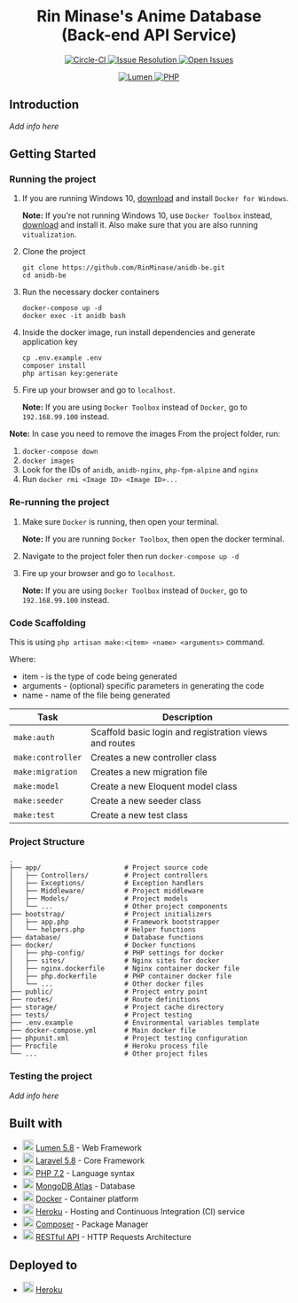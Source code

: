 <h1 align="center"> Rin Minase's Anime Database<br>(Back-end API Service) </h1>

<p align="center">
    <a href="">
        <img alt="Circle-CI" src="https://rin-heroku-badge.herokuapp.com/?app=rin-anidb&svg=1&root=deploy-status">
    </a>
    <a href="http://isitmaintained.com/project/RinMinase/anidb-be">
        <img alt="Issue Resolution" src="http://isitmaintained.com/badge/resolution/RinMinase/anidb-be.svg">
    </a>
    <a href="http://isitmaintained.com/project/RinMinase/anidb-be">
        <img alt="Open Issues" src="http://isitmaintained.com/badge/open/RinMinase/anidb-be.svg">
    </a>
</p>
<p align="center">
    <a href="https://lumen.laravel.com/">
        <img alt="Lumen" src="https://img.shields.io/badge/lumen-%5E5.8.8-red.svg?logo=laravel&logoColor=white">
    </a>
    <a href="https://php.net/">
        <img alt="PHP" src="https://img.shields.io/badge/php-7.2.19-blue.svg?logo=php&logoColor=white">
    </a>
</p>

## Introduction
_Add info here_

## Getting Started

### Running the project
1. If you are running Windows 10, [download](https://download.docker.com/win/stable/Docker%20for%20Windows%20Installer.exe) and install `Docker for Windows`.

    **Note:** If you're not running Windows 10, use `Docker Toolbox` instead, [download](https://docs.docker.com/toolbox/toolbox_install_windows/) and install it. Also make sure that you are also running `vitualization`.

2. Clone the project

    ```
    git clone https://github.com/RinMinase/anidb-be.git
    cd anidb-be
    ```

3. Run the necessary docker containers

    ```
    docker-compose up -d
    docker exec -it anidb bash
    ```

4. Inside the docker image, run install dependencies and generate application key

    ```
    cp .env.example .env
    composer install
    php artisan key:generate
    ```

5. Fire up your browser and go to `localhost`.

    **Note:** If you are using `Docker Toolbox` instead of `Docker`, go to `192.168.99.100` instead.

**Note:**
In case you need to remove the images
From the project folder, run: 
1. `docker-compose down`
2. `docker images`
3. Look for the IDs of `anidb`, `anidb-nginx`, `php-fpm-alpine` and `nginx`
4. Run `docker rmi <Image ID> <Image ID>...`

### Re-running the project
1. Make sure `Docker` is running, then open your terminal.

    **Note:** If you are running `Docker Toolbox`, then open the docker terminal.

2. Navigate to the project foler then run `docker-compose up -d`

3. Fire up your browser and go to `localhost`.

    **Note:** If you are using `Docker Toolbox` instead of `Docker`, go to `192.168.99.100` instead.


### Code Scaffolding
This is using `php artisan make:<item> <name> <arguments>` command.

Where:
- item - is the type of code being generated
- arguments - (optional) specific parameters in generating the code
- name - name of the file being generated

| Task              | Description                                            |
| ----------------- | ------------------------------------------------------ |
| `make:auth`       | Scaffold basic login and registration views and routes |
| `make:controller` | Creates a new controller class                         |
| `make:migration`  | Creates a new migration file                           |
| `make:model`      | Create a new Eloquent model class                      |
| `make:seeder`     | Create a new seeder class                              |
| `make:test`       | Create a new test class                                |

### Project Structure
    .
    ├── app/                     # Project source code
    │   ├── Controllers/         # Project controllers
    │   ├── Exceptions/          # Exception handlers
    │   ├── Middleware/          # Project middleware
    │   ├── Models/              # Project models
    │   └── ...                  # Other project components
    ├── bootstrap/               # Project initializers
    │   ├── app.php              # Framework bootstrapper
    │   └── helpers.php          # Helper functions
    ├── database/                # Database functions
    ├── docker/                  # Docker functions
    │   ├── php-config/          # PHP settings for docker
    │   ├── sites/               # Nginx sites for docker
    │   ├── nginx.dockerfile     # Nginx container docker file
    │   ├── php.dockerfile       # PHP container docker file
    │   └── ...                  # Other docker files
    ├── public/                  # Project entry point
    ├── routes/                  # Route definitions
    ├── storage/                 # Project cache directory
    ├── tests/                   # Project testing
    ├── .env.example             # Environmental variables template
    ├── docker-compose.yml       # Main docker file
    ├── phpunit.xml              # Project testing configuration
    ├── Procfile                 # Heroku process file
    └── ...                      # Other project files

### Testing the project
_Add info here_

## Built with
* <img width=20 height=20 src="https://lumen.laravel.com/img/favicons/favicon-32x32.png"> [Lumen 5.8](https://lumen.laravel.com/) - Web Framework
* <img width=20 height=20 src="https://laravel.com/favicon.png"> [Laravel 5.8](https://laravel.com/) - Core Framework
* <img width=20 height=20 src="https://www.php.net/favicon.ico"> [PHP 7.2](https://php.net/) - Language syntax
* <img width=20 height=20 src="https://www.mongodb.com/assets/images/global/favicon.ico"> [MongoDB Atlas](https://www.mongodb.com/cloud/atlas) - Database
* <img width=20 height=20 src="https://www.docker.com/sites/default/files/d8/Docker-R-Logo-08-2018-Monochomatic-RGB_Moby-x1.png"> [Docker](https://www.docker.com/) - Container platform
* <img width=20 height=20 src="https://www.herokucdn.com/favicons/favicon.ico"> [Heroku](https://www.heroku.com/) - Hosting and Continuous Integration (CI) service
* <img width=20 height=20 src="https://getcomposer.org/favicon.ico"> [Composer](https://getcomposer.org/) - Package Manager
* <img width=20 height=20 src="https://restfulapi.net/wp-content/uploads/rest.png"> [RESTful API](https://restfulapi.net/) - HTTP Requests Architecture

<!-- * <img width=20 height=20 src="https://miro.medium.com/max/538/1*RPgZ7cp4H77ldoLasm7ueA.png"> [PHPUnit](https://phpunit.de/index.html) - Testing framework -->
<!-- * <img width=20 height=20 src="https://www.sonarqube.org/favicon.ico"> [Codecov](https://www.sonarqube.org/) - Code Inspection and Reliability -->
<!-- * <img width=20 height=20 src="https://codecov.io/static/favicons/favicon-32x32.png"> [Codecov](https://codecov.io/) - Code Coverage -->

## Deployed to
* <img width=20 height=20 src="https://www.herokucdn.com/favicons/favicon.ico"> [Heroku](http://rin-anidb.herokuapp.com)
